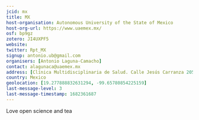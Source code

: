 ```yaml
---
jcid: mx
title: MX
host-organisation: Autonomous University of the State of Mexico
host-org-url: https://www.uaemex.mx/
osf: bp9gz
zotero: JI4UXPF5
website: 
twitter: Rpt_MX
signup: antonio.ub@gmail.com
organisers: [Antonio Laguna-Camacho]
contact: alagunaca@uaemex.mx
address: [Clínica Multidisciplinaria de Salud. Calle Jesús Carranza 205, Colonia Universidad, ciudad de Toluca, Estado de México, México, código postal 50130. (or Multidisciplinary Health Clinic. 205 Jesús Carranza, Toluca city, postal code 50130, Toluca city, Mexico)]
country: Mexico
geolocation: [19.277888832631294, -99.65780854225159]
last-message-level: 3
last-message-timestamp: 1682361687
---
```


Love open science and tea
